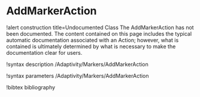 <!-- MOOSE Documentation Stub: Remove this when content is added. -->

# AddMarkerAction

!alert construction title=Undocumented Class
The AddMarkerAction has not been documented. The content contained on this page includes the
typical automatic documentation associated with an Action; however, what is contained is ultimately
determined by what is necessary to make the documentation clear for users.

!syntax description /Adaptivity/Markers/AddMarkerAction

!syntax parameters /Adaptivity/Markers/AddMarkerAction

!bibtex bibliography
